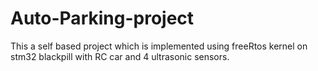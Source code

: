 # Auto-Parking-project
This a self based project which is implemented using freeRtos kernel on stm32 blackpill with RC car and 4 ultrasonic sensors.
